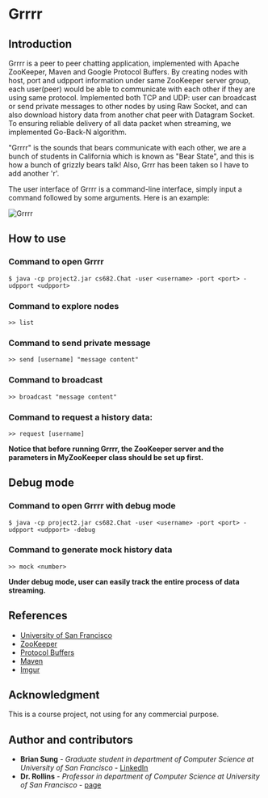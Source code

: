 # Grrrr

## Introduction

Grrrr is a peer to peer chatting application, implemented with Apache ZooKeeper, Maven and Google Protocol Buffers. By creating nodes with host, port and udpport information under same ZooKeeper server group, each user(peer) would be able to communicate with each other if they are using same protocol. Implemented both TCP and UDP: user can broadcast or send private messages to other nodes by using Raw Socket, and can also download history data from another chat peer with Datagram Socket. To ensuring reliable delivery of all data packet when streaming, we implemented Go-Back-N algorithm.

"Grrrr" is the sounds that bears communicate with each other, we are a bunch of students in California which is known as "Bear State", and this is how a bunch of grizzly bears talk! Also, Grrr has been taken so I have to add another 'r'.

The user interface of Grrrr is a command-line interface, simply input a command followed by some arguments. Here is an example:

![Grrrr](https://i.imgur.com/71GE6Ck.png)

## How to use

### Command to open Grrrr

```
$ java -cp project2.jar cs682.Chat -user <username> -port <port> -udpport <udpport>
```

### Command to explore nodes

```
>> list
```

### Command to send private message

```
>> send [username] "message content"
```

### Command to broadcast

```
>> broadcast "message content"
```

### Command to request a history data:

```
>> request [username]
```

**Notice that before running Grrrr, the ZooKeeper server and the parameters in MyZooKeeper class should be set up first.**

## Debug mode

### Command to open Grrrr with debug mode

```
$ java -cp project2.jar cs682.Chat -user <username> -port <port> -udpport <udpport> -debug
```

### Command to generate mock history data

```
>> mock <number>
```

**Under debug mode, user can easily track the entire process of data streaming.**

## References
* [University of San Francisco](https://www.usfca.edu/)
* [ZooKeeper](https://zookeeper.apache.org/)
* [Protocol Buffers](https://developers.google.com/protocol-buffers/)
* [Maven](https://maven.apache.org/guides/getting-started/maven-in-five-minutes.html)
* [Imgur](https://imgur.com/)

## Acknowledgment

This is a course project, not using for any commercial purpose.

## Author and contributors

* **Brian Sung** - *Graduate student in department of Computer Science at University of San Francisco* - [LinkedIn](https://www.linkedin.com/in/ohbriansung/)
* **Dr. Rollins** - *Professor in department of Computer Science at University of San Francisco* - [page](http://srollins.cs.usfca.edu/)
